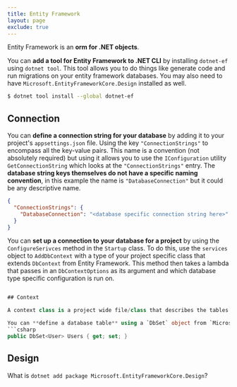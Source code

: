 ```yaml
---
title: Entity Framework
layout: page
exclude: true
---
```


Entity Framework is an **orm for .NET objects**.

You can **add a tool for Entity Framework to .NET CLI** by installing `dotnet-ef` using `dotnet tool`. This tool allows you to do things like generate code and run migrations on your entity framework databases. You may also need to have `Microsoft.EntityFrameworkCore.Design` installed as well.
```bash
$ dotnet tool install --global dotnet-ef
```

## Connection

You can **define a connection string for your database** by adding it to your project's `appsettings.json` file. Using the key `"ConnectionStrings"` to encompass all the key-value pairs. This name is a convention (not absolutely required) but using it allows you to use the `IConfiguration` utility `GetConnectionString` which looks at the `"ConnectionStrings"` entry. The **database string keys themselves do not have a specific naming convention**, in this example the name is `"DatabaseConnection"` but it could be any descriptive name.
```json
{
  "ConnectionStrings": {
    "DatabaseConnection": "<database specific connection string here>"
  }
}
```

You can **set up a connection to your database for a project** by using the `ConfigureSerivces` method in the `Startup` class. To do this, use the `services` object to `AddDbContext` with a type of your project specific class that extends `DbContext` from Entity Framework. This method then takes a lambda that passes in an `DbContextOptions` as its argument and which database type specific configuration is run on.
```csharp

## Context

A context class is a project wide file/class that describes the tables in the database.

You can **define a database table** using a `DbSet` object from `Microsoft.EntityFrameworkCore` as a property within your project's context file, with the type of argument the `DbSet` as the database model. The **name of this property should be pluralised** as the name of the model type it represents. The example below defines a `DbSet` object called `Users` for the `User` class.
```csharp
public DbSet<User> Users { get; set; }
```

## Design

What is `dotnet add package Microsoft.EntityFrameworkCore.Design`?
<!--stackedit_data:
eyJoaXN0b3J5IjpbMTAzNDQwNTc0MywxOTAyMjM1MjA0LC03Mz
QyMDM5NjMsLTk3NzM5ODQyMywtNTYyMjcxNTY1LC02NzA2Nzg1
MDUsLTQ5MTQ5OTM3NiwxNjEwNTgwMTgyXX0=
-->